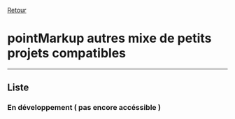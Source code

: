 <a name="return">[Retour](../../)</a>

<!--# pointMarkup other small projects compatible-->  
# pointMarkup autres mixe de petits projets compatibles  

***

## <a name="list">Liste</a>

### En développement ( pas encore accéssible )
